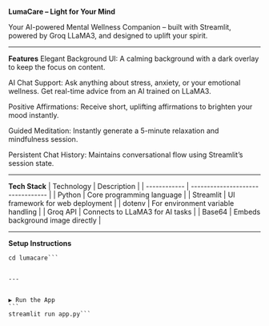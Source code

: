 **LumaCare – Light for Your Mind**

Your AI-powered Mental Wellness Companion – built with Streamlit, powered by Groq LLaMA3, and designed to uplift your spirit.

---

**Features**
Elegant Background UI: A calming background with a dark overlay to keep the focus on content.

AI Chat Support: Ask anything about stress, anxiety, or your emotional wellness. Get real-time advice from an AI trained on LLaMA3.

Positive Affirmations: Receive short, uplifting affirmations to brighten your mood instantly.

Guided Meditation: Instantly generate a 5-minute relaxation and mindfulness session.

Persistent Chat History: Maintains conversational flow using Streamlit’s session state.

---

**Tech Stack**
| Technology | Description |
| ------------ | --------------------------------- |
| Python | Core programming language |
| Streamlit | UI framework for web deployment |
| dotenv | For environment variable handling |
| Groq API | Connects to LLaMA3 for AI tasks |
| Base64 | Embeds background image directly |

---

**Setup Instructions**

````git clone https://github.com/diksharaj2005/lumacare.git
cd lumacare```


---


▶ Run the App
```
streamlit run app.py```
````
